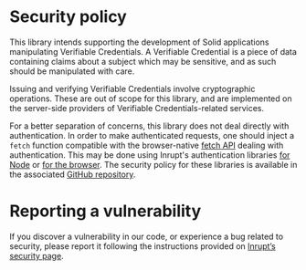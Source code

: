 # Security policy

This library intends supporting the development of Solid applications manipulating
Verifiable Credentials. A Verifiable Credential is a piece of data containing claims
about a subject which may be sensitive, and as such should be manipulated with care.

Issuing and verifying Verifiable Credentials involve cryptographic operations. These
are out of scope for this library, and are implemented on the server-side providers
of Verifiable Credentials-related services.

For a better separation of concerns, this library does not deal directly with
authentication. In order to make authenticated requests, one should inject a `fetch`
function compatible with the browser-native [fetch API](https://developer.mozilla.org/docs/Web/API/WindowOrWorkerGlobalScope/fetch#parameters)
dealing with authentication. This may be done using Inrupt's authentication libraries
[for Node](https://www.npmjs.com/package/@inrupt/solid-client-authn-node) or [for
the browser](https://www.npmjs.com/package/@inrupt/solid-client-authn-browser).
The security policy for these libraries is available in the associated [GitHub repository](https://github.com/inrupt/solid-client-authn-js/blob/main/SECURITY.md).

# Reporting a vulnerability

If you discover a vulnerability in our code, or experience a bug related to security,
please report it following the instructions provided on [Inrupt’s security page](https://inrupt.com/security/).
